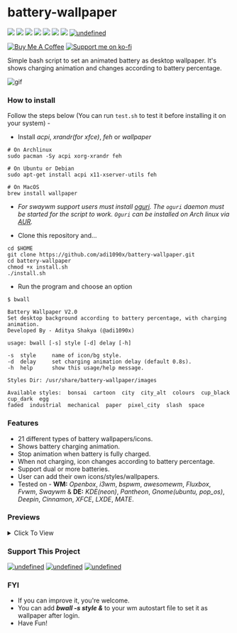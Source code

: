 # battery-wallpaper

<p align="left">
  <img src="https://img.shields.io/badge/Maintained%3F-Yes-blueviolet?style=flat-square">
  <img src="https://img.shields.io/github/license/adi1090x/battery-wallpaper?style=flat-square">
  <img src="https://img.shields.io/github/stars/adi1090x/battery-wallpaper?color=red&style=flat-square">
  <img src="https://img.shields.io/github/forks/adi1090x/battery-wallpaper?style=flat-square">
  <img src="https://img.shields.io/github/issues/adi1090x/battery-wallpaper?style=flat-square">
  <img src="https://img.shields.io/badge/Linux-Yes-yellow?style=flat-square&logo=linux">
  <img src="https://img.shields.io/badge/Mac-Yes-green?style=flat-square&logo=apple">
<a href="https://github.com/nadehi18/battery-wallpaper-windows" target="_blank"><img alt="undefined" src="https://img.shields.io/badge/Windows-Yes-blue?style=flat-square&logo=windows"></a>  
</p>

<p align="left">
<a href="https://www.buymeacoffee.com/adi1090x"><img src="https://raw.githubusercontent.com/adi1090x/files/master/other/bmac.png" alt="Buy Me A Coffee"></a>
<a href="https://ko-fi.com/adi1090x"><img src="https://raw.githubusercontent.com/adi1090x/files/master/other/kofi.png" alt="Support me on ko-fi"></a>
</p>

Simple bash script to set an animated battery as desktop wallpaper. It's shows charging animation and changes according to battery percentage.

![gif](https://raw.githubusercontent.com/adi1090x/battery-wallpaper/master/preview/charging/leaves.gif) <br />

### How to install
Follow the steps below (You can run `test.sh` to test it before installing it on your system) -

+ Install *acpi*, *xrandr(for xfce)*, *feh* or *wallpaper* 
```
# On Archlinux
sudo pacman -Sy acpi xorg-xrandr feh

# On Ubuntu or Debian
sudo apt-get install acpi x11-xserver-utils feh

# On MacOS
brew install wallpaper
```
+ *For swaywm support users must install [oguri](https://github.com/vilhalmer/oguri). The `oguri` daemon must be started for the script to work. `Oguri` can be installed on Arch linux via [AUR](https://aur.archlinux.org/packages/oguri-git/).*

+ Clone this repository and...
```
cd $HOME
git clone https://github.com/adi1090x/battery-wallpaper.git
cd battery-wallpaper
chmod +x install.sh
./install.sh
```

+ Run the program and choose an option
```
$ bwall

Battery Wallpaper V2.0
Set desktop background according to battery percentage, with charging animation.
Developed By - Aditya Shakya (@adi1090x)

usage: bwall [-s] style [-d] delay [-h]

-s  style     name of icon/bg style.
-d  delay     set charging animation delay (default 0.8s).
-h  help      show this usage/help message.

Styles Dir: /usr/share/battery-wallpaper/images

Available styles:  bonsai  cartoon  city  city_alt  colours  cup_black  cup_dark  egg
faded  industrial  mechanical  paper  pixel_city  slash  space  
```

### Features

+ 21 different types of battery wallpapers/icons.
+ Shows battery charging animation.
+ Stop animation when battery is fully charged.
+ When not charging, icon changes according to battery percentage.
+ Support dual or more batteries.
+ User can add their own icons/styles/wallpapers.
+ Tested on - **WM:** *Openbox*, *i3wm*, *bspwm*, *awesomewm*, *Fluxbox*, *Fvwm*, *Swaywm* & **DE:** *KDE(neon)*, *Pantheon*, *Gnome(ubuntu, pop_os)*, *Deepin*, *Cinnamon*, *XFCE*, *LXDE*, *MATE*.

### Previews

<details><summary>Click To View</summary>

`Bonsai`
|Charging|Full|
|-|-|
|![gif](https://raw.githubusercontent.com/adi1090x/battery-wallpaper/master/preview/charging/bonsai.gif)|![gif](https://raw.githubusercontent.com/adi1090x/battery-wallpaper/master/preview/full/bonsai.png)|

`Bar`
|Charging|Full|
|-|-|
|![gif](https://raw.githubusercontent.com/adi1090x/battery-wallpaper/master/preview/charging/bar.gif)|![gif](https://raw.githubusercontent.com/adi1090x/battery-wallpaper/master/preview/full/bar.png)|

`Cartoon`
|Charging|Full|
|-|-|
|![gif](https://raw.githubusercontent.com/adi1090x/battery-wallpaper/master/preview/charging/cartoon.gif)|![gif](https://raw.githubusercontent.com/adi1090x/battery-wallpaper/master/preview/full/cartoon.png)|

`Charge`
|Charging|Full|
|-|-|
|![gif](https://raw.githubusercontent.com/adi1090x/battery-wallpaper/master/preview/charging/charge.gif)|![gif](https://raw.githubusercontent.com/adi1090x/battery-wallpaper/master/preview/full/charge.png)|

`Colours`
|Charging|Full|
|-|-|
|![gif](https://raw.githubusercontent.com/adi1090x/battery-wallpaper/master/preview/charging/colours.gif)|![gif](https://raw.githubusercontent.com/adi1090x/battery-wallpaper/master/preview/full/colours.png)|

`Cup Black`
|Charging|Full|
|-|-|
|![gif](https://raw.githubusercontent.com/adi1090x/battery-wallpaper/master/preview/charging/cup_black.gif)|![gif](https://raw.githubusercontent.com/adi1090x/battery-wallpaper/master/preview/full/cup_black.png)|

`Cup Dark`
|Charging|Full|
|-|-|
|![gif](https://raw.githubusercontent.com/adi1090x/battery-wallpaper/master/preview/charging/cup_dark.gif)|![gif](https://raw.githubusercontent.com/adi1090x/battery-wallpaper/master/preview/full/cup_dark.png)|

`Egg`
|Charging|Full|
|-|-|
|![gif](https://raw.githubusercontent.com/adi1090x/battery-wallpaper/master/preview/charging/egg.gif)|![gif](https://raw.githubusercontent.com/adi1090x/battery-wallpaper/master/preview/full/egg.png)|

`Faded`
|Charging|Full|
|-|-|
|![gif](https://raw.githubusercontent.com/adi1090x/battery-wallpaper/master/preview/charging/faded.gif)|![gif](https://raw.githubusercontent.com/adi1090x/battery-wallpaper/master/preview/full/faded.png)|

`Frame`
|Charging|Full|
|-|-|
|![gif](https://raw.githubusercontent.com/adi1090x/battery-wallpaper/master/preview/charging/frame.gif)|![gif](https://raw.githubusercontent.com/adi1090x/battery-wallpaper/master/preview/full/frame.png)|

`Industrial`
|Charging|Full|
|-|-|
|![gif](https://raw.githubusercontent.com/adi1090x/battery-wallpaper/master/preview/charging/industrial.gif)|![gif](https://raw.githubusercontent.com/adi1090x/battery-wallpaper/master/preview/full/industrial.png)|

`Leaves`
|Charging|Full|
|-|-|
|![gif](https://raw.githubusercontent.com/adi1090x/battery-wallpaper/master/preview/charging/leaves.gif)|![gif](https://raw.githubusercontent.com/adi1090x/battery-wallpaper/master/preview/full/leaves.png)|

`Mechanical`
|Charging|Full|
|-|-|
|![gif](https://raw.githubusercontent.com/adi1090x/battery-wallpaper/master/preview/charging/mechanical.gif)|![gif](https://raw.githubusercontent.com/adi1090x/battery-wallpaper/master/preview/full/mechanical.png)|

`Panel`
|Charging|Full|
|-|-|
|![gif](https://raw.githubusercontent.com/adi1090x/battery-wallpaper/master/preview/charging/panel.gif)|![gif](https://raw.githubusercontent.com/adi1090x/battery-wallpaper/master/preview/full/panel.png)|

`Paper`
|Charging|Full|
|-|-|
|![gif](https://raw.githubusercontent.com/adi1090x/battery-wallpaper/master/preview/charging/paper.gif)|![gif](https://raw.githubusercontent.com/adi1090x/battery-wallpaper/master/preview/full/paper.png)|

`Slash`
|Charging|Full|
|-|-|
|![gif](https://raw.githubusercontent.com/adi1090x/battery-wallpaper/master/preview/charging/slash.gif)|![gif](https://raw.githubusercontent.com/adi1090x/battery-wallpaper/master/preview/full/slash.png)|

`Sweet`
|Charging|Full|
|-|-|
|![gif](https://raw.githubusercontent.com/adi1090x/battery-wallpaper/master/preview/charging/sweet.gif)|![gif](https://raw.githubusercontent.com/adi1090x/battery-wallpaper/master/preview/full/sweet.png)|

`Space`
|Charging|Full|
|-|-|
|![gif](https://raw.githubusercontent.com/adi1090x/battery-wallpaper/master/preview/charging/space.gif)|![gif](https://raw.githubusercontent.com/adi1090x/battery-wallpaper/master/preview/full/space.png)|

`Pixel City`
|Charging|Full|
|-|-|
|![gif](https://raw.githubusercontent.com/adi1090x/battery-wallpaper/master/preview/charging/pixel_city.gif)|![gif](https://raw.githubusercontent.com/adi1090x/battery-wallpaper/master/preview/full/pixel_city.png)|

`City`
|Charging|Full|
|-|-|
|![gif](https://raw.githubusercontent.com/adi1090x/battery-wallpaper/master/preview/charging/city.gif)|![gif](https://raw.githubusercontent.com/adi1090x/battery-wallpaper/master/preview/full/city.png)|

`City Alt`
|Charging|Full|
|-|-|
|![gif](https://raw.githubusercontent.com/adi1090x/battery-wallpaper/master/preview/charging/city_alt.gif)|![gif](https://raw.githubusercontent.com/adi1090x/battery-wallpaper/master/preview/full/city_alt.png)|

</details>

### Support This Project
<p align="left">
<a href="https://www.paypal.me/adi1090x" target="_blank"><img alt="undefined" src="https://img.shields.io/badge/paypal-adi1090x-blue?style=for-the-badge&logo=paypal"></a>
<a href="https://www.buymeacoffee.com/adi1090x" target="_blank"><img alt="undefined" src="https://img.shields.io/badge/BuyMeAcoffee-adi1090x-orange?style=for-the-badge&logo=buy-me-a-coffee"></a>  
<a href="https://ko-fi.com/adi1090x" target="_blank"><img alt="undefined" src="https://img.shields.io/badge/KoFi-adi1090x-red?style=for-the-badge&logo=ko-fi"></a>  
</p>

### FYI
+ If you can improve it, you're welcome.
+ You can add ***bwall -s style &*** to your wm autostart file to set it as wallpaper after login.
+ Have Fun!
